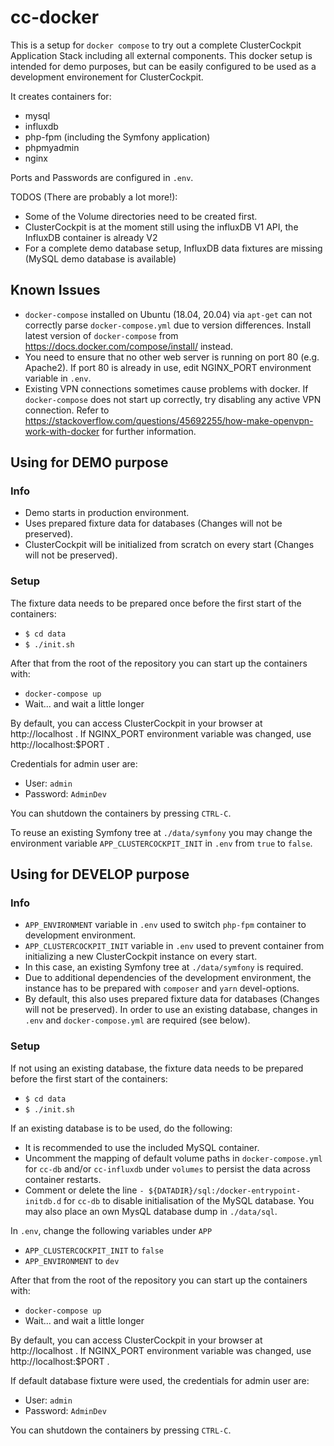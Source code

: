# cc-docker

This is a setup for `docker compose` to try out a complete ClusterCockpit Application Stack including all external components. This docker setup is intended for demo purposes, but can be easily configured to be used as a development environement for ClusterCockpit.

It creates containers for:
* mysql
* influxdb
* php-fpm (including the Symfony application)
* phpmyadmin
* nginx

Ports and Passwords are configured in `.env`.

TODOS (There are probably a lot more!):
* Some of the Volume directories need to be created first.
* ClusterCockpit is at the moment still using the influxDB V1 API, the InfluxDB container is already V2
* For a complete demo database setup, InfluxDB data fixtures are missing (MySQL demo database is available)

## Known Issues

* `docker-compose` installed on Ubuntu (18.04, 20.04) via `apt-get` can not correctly parse `docker-compose.yml` due to version differences. Install latest version of `docker-compose` from https://docs.docker.com/compose/install/ instead.
* You need to ensure that no other web server is running on port 80 (e.g. Apache2). If port 80 is already in use, edit NGINX_PORT environment variable in `.env`.
* Existing VPN connections sometimes cause problems with docker. If `docker-compose` does not start up correctly, try disabling any active VPN connection. Refer to https://stackoverflow.com/questions/45692255/how-make-openvpn-work-with-docker for further information.

## Using for DEMO purpose
### Info
* Demo starts in production environment.
* Uses prepared fixture data for databases (Changes will not be preserved).
* ClusterCockpit will be initialized from scratch on every start (Changes will not be preserved).

### Setup
The fixture data needs to be prepared once before the first start of the containers:
* `$ cd data`
* `$ ./init.sh`

After that from the root of the repository you can start up the containers with:
* `docker-compose up`
* Wait... and wait a little longer

By default, you can access ClusterCockpit in your browser at http://localhost . If NGINX_PORT environment variable was changed, use http://localhost:$PORT .

Credentials for admin user are:
* User: `admin`
* Password: `AdminDev`

You can shutdown the containers by pressing `CTRL-C`.

To reuse an existing Symfony tree at `./data/symfony` you may change the environment variable `APP_CLUSTERCOCKPIT_INIT` in `.env` from `true` to `false`.

## Using for DEVELOP purpose
### Info
* `APP_ENVIRONMENT` variable in `.env` used to switch `php-fpm` container to development environment.
* `APP_CLUSTERCOCKPIT_INIT` variable in `.env` used to prevent container from initializing a new ClusterCockpit instance on every start.
* In this case, an existing Symfony tree at `./data/symfony` is required.
* Due to additional dependencies of the development environment, the instance has to be prepared with `composer` and `yarn` devel-options.
* By default, this also uses prepared fixture data for databases (Changes will not be preserved). In order to use an existing database, changes in `.env` and `docker-compose.yml` are required (see below).

### Setup
If not using an existing database, the fixture data needs to be prepared before the first start of the containers:
* `$ cd data`
* `$ ./init.sh`

If an existing database is to be used, do the following:
* It is recommended to use the included MySQL container.
* Uncomment the mapping of default volume paths in `docker-compose.yml` for `cc-db` and/or `cc-influxdb` under `volumes` to persist the data across container restarts.
* Comment or delete the line `- ${DATADIR}/sql:/docker-entrypoint-initdb.d` for `cc-db` to disable initialisation of the MySQL database. You may also place an own MysQL database dump in `./data/sql`.

In `.env`, change the following variables under `APP`
* `APP_CLUSTERCOCKPIT_INIT` to `false`
* `APP_ENVIRONMENT` to `dev`

After that from the root of the repository you can start up the containers with:
* `docker-compose up`
* Wait... and wait a little longer

By default, you can access ClusterCockpit in your browser at http://localhost . If NGINX_PORT environment variable was changed, use http://localhost:$PORT .

If default database fixture were used, the credentials for admin user are:
* User: `admin`
* Password: `AdminDev`

You can shutdown the containers by pressing `CTRL-C`.
